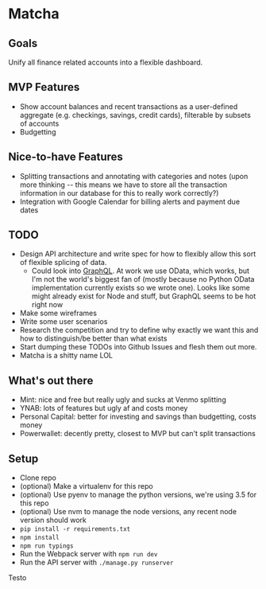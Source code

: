 # Matcha

## Goals
Unify all finance related accounts into a flexible dashboard.

## MVP Features
- Show account balances and recent transactions as a user-defined aggregate (e.g. checkings, savings, credit cards), filterable by subsets of accounts
- Budgetting

## Nice-to-have Features
- Splitting transactions and annotating with categories and notes (upon more thinking -- this means we have to store all the transaction information in our database for this to really work correctly?)
- Integration with Google Calendar for billing alerts and payment due dates

## TODO
- Design API architecture and write spec for how to flexibly allow this sort of flexible splicing of data.
  - Could look into [GraphQL](https://facebook.github.io/react/blog/2015/05/01/graphql-introduction.html).  At work we use OData, which works, but I'm not the world's biggest fan of (mostly because no Python OData implementation currently exists so we wrote one).  Looks like some might already exist for Node and stuff, but GraphQL seems to be hot right now
- Make some wireframes
- Write some user scenarios
- Research the competition and try to define why exactly we want this and how to distinguish/be better than what exists
- Start dumping these TODOs into Github Issues and flesh them out more.
- Matcha is a shitty name LOL

## What's out there
- Mint: nice and free but really ugly and sucks at Venmo splitting
- YNAB: lots of features but ugly af and costs money
- Personal Capital: better for investing and savings than budgetting, costs money
- Powerwallet: decently pretty, closest to MVP but can't split transactions

## Setup
- Clone repo
- (optional) Make a virtualenv for this repo
- (optional) Use pyenv to manage the python versions, we're using 3.5 for this repo
- (optional) Use nvm to manage the node versions, any recent node version should work
- `pip install -r requirements.txt`
- `npm install`
- `npm run typings`
- Run the Webpack server with `npm run dev`
- Run the API server with `./manage.py runserver`

Testo
